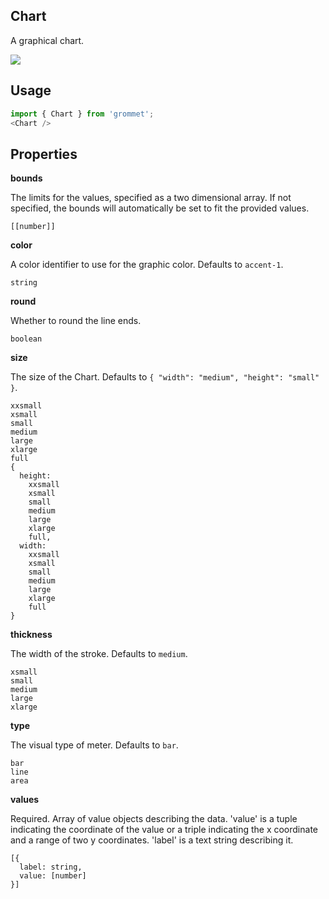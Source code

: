 ## Chart
A graphical chart.

[![](https://codesandbox.io/static/img/play-codesandbox.svg)](https://codesandbox.io/s/github/grommet/grommet-site?initialpath=chart&amp;module=%2Fscreens%2FChart.js)
## Usage

```javascript
import { Chart } from 'grommet';
<Chart />
```

## Properties

**bounds**

The limits for the values, specified as a two dimensional array.
      If not specified, the bounds will automatically be set to fit
      the provided values.

```
[[number]]
```

**color**

A color identifier to use for the graphic color. Defaults to `accent-1`.

```
string
```

**round**

Whether to round the line ends.

```
boolean
```

**size**

The size of the Chart. Defaults to `{
  "width": "medium",
  "height": "small"
}`.

```
xxsmall
xsmall
small
medium
large
xlarge
full
{
  height: 
    xxsmall
    xsmall
    small
    medium
    large
    xlarge
    full,
  width: 
    xxsmall
    xsmall
    small
    medium
    large
    xlarge
    full
}
```

**thickness**

The width of the stroke. Defaults to `medium`.

```
xsmall
small
medium
large
xlarge
```

**type**

The visual type of meter. Defaults to `bar`.

```
bar
line
area
```

**values**

Required. Array of value objects describing the data.
      'value' is a tuple indicating the coordinate of the value or a triple
      indicating the x coordinate and a range of two y coordinates.
      'label' is a text string describing it.

```
[{
  label: string,
  value: [number]
}]
```
  